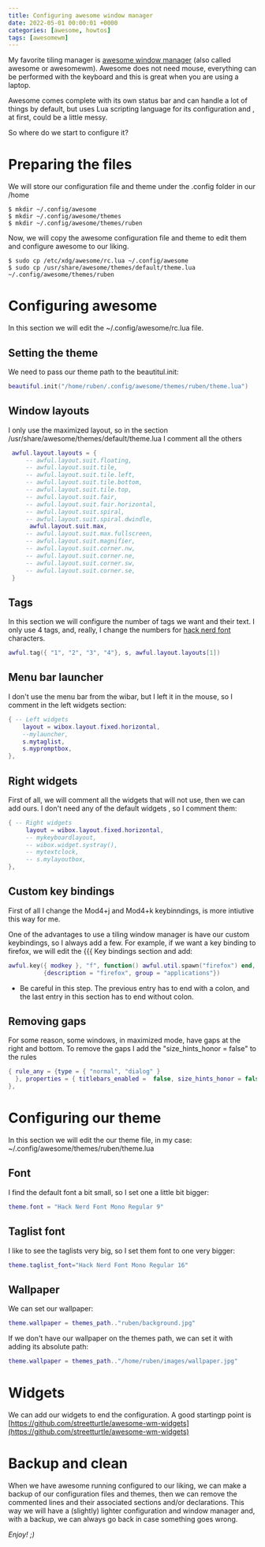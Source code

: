 ```yaml
---
title: Configuring awesome window manager
date: 2022-05-01 00:00:01 +0000
categories: [awesome, howtos]
tags: [awesomewm]
---
```


My favorite tiling manager is [awesome window manager](https://awesomewm.org/) (also called awesome or awesomewm). 
Awesome does not need mouse, everything can be performed with the keyboard and this is great when you are using a laptop.

Awesome comes complete with its own status bar and can handle a lot of things by default, but uses Lua scripting language for its configuration and , at first, could be a little messy.

So where do we start to configure it?

# Preparing the files
We will store our configuration file and theme under the .config folder in our /home

```shell
$ mkdir ~/.config/awesome    
$ mkdir ~/.config/awesome/themes
$ mkdir ~/.config/awesome/themes/ruben
```

Now, we will copy the awesome configuration file and theme to edit them and configure awesome to our liking.

```shell
$ sudo cp /etc/xdg/awesome/rc.lua ~/.config/awesome
$ sudo cp /usr/share/awesome/themes/default/theme.lua ~/.config/awesome/themes/ruben
```

# Configuring awesome

In this section we will edit the ~/.config/awesome/rc.lua file.

## Setting the theme
We need to pass our theme path to the beautitul.init:

```lua
beautiful.init("/home/ruben/.config/awesome/themes/ruben/theme.lua")
```

## Window layouts
I only use the maximized layout, so in the section /usr/share/awesome/themes/default/theme.lua I comment all the others


```lua
 awful.layout.layouts = {
     -- awful.layout.suit.floating,
     -- awful.layout.suit.tile,
     -- awful.layout.suit.tile.left,
     -- awful.layout.suit.tile.bottom,
     -- awful.layout.suit.tile.top,
     -- awful.layout.suit.fair,
     -- awful.layout.suit.fair.horizontal,
     -- awful.layout.suit.spiral,
     -- awful.layout.suit.spiral.dwindle,
      awful.layout.suit.max,
     -- awful.layout.suit.max.fullscreen,
     -- awful.layout.suit.magnifier,
     -- awful.layout.suit.corner.nw,
     -- awful.layout.suit.corner.ne,
     -- awful.layout.suit.corner.sw,
     -- awful.layout.suit.corner.se,
 }

```

## Tags

In this section we will configure the number of tags we want and their text.
I only use 4 tags, and, really, I change the numbers for [hack nerd font](https://github.com/ryanoasis/nerd-fonts/releases/download/v2.1.0/Hack.zip) characters.

```lua
awful.tag({ "1", "2", "3", "4"}, s, awful.layout.layouts[1])
```

## Menu bar launcher

I don't use the menu bar from the wibar, but I left it in the mouse, so I comment in the left widgets section:

```lua
{ -- Left widgets
    layout = wibox.layout.fixed.horizontal,
    --mylauncher,
    s.mytaglist,
    s.mypromptbox,
},
```

## Right widgets
First of all, we will comment all the widgets that will not use, then we can add ours.
I don't need any of the default widgets , so I comment them:

```lua
{ -- Right widgets
     layout = wibox.layout.fixed.horizontal,
     -- mykeyboardlayout,
     -- wibox.widget.systray(),
     -- mytextclock,
     -- s.mylayoutbox,
},

```

## Custom key bindings

First of all I change the Mod4+j and Mod4+k keybinndings, is more intiutive this way for me.

One of the advantages to use a tiling window manager is have our custom keybindings, so I always add a few. 
For example, if we want a key binding to firefox, we will edit the {{{ Key bindings section and add:

```lua
awful.key({ modkey }, "f", function() awful.util.spawn("firefox") end,
          {description = "firefox", group = "applications"})
```
* Be careful in this step. The previous entry has to end with a colon, and the last entry in this section has to end without colon.

## Removing gaps 
For some reason, some windows, in maximized mode, have gaps at the right and bottom. To remove the gaps I add the "size_hints_honor = false" to the rules

```lua
{ rule_any = {type = { "normal", "dialog" }
  }, properties = { titlebars_enabled =  false, size_hints_honor = false }
},     
```

# Configuring our theme

In this section we will edit the our theme file, in my case: ~/.config/awesome/themes/ruben/theme.lua

## Font

I find the default font a bit small, so I set one a little bit bigger:

```lua
theme.font = "Hack Nerd Font Mono Regular 9"
```

## Taglist font
I like to see the taglists very big, so I set them font to one very bigger:

```lua
theme.taglist_font="Hack Nerd Font Mono Regular 16"
```

## Wallpaper

We can set our wallpaper: 

```lua
theme.wallpaper = themes_path.."ruben/background.jpg"

```

If we don't have our wallpaper on the themes path, we can set it with adding its absolute path:

```lua
theme.wallpaper = themes_path.."/home/ruben/images/wallpaper.jpg"

```
# Widgets

We can add our widgets to end the configuration. A good startingp point is [https://github.com/streetturtle/awesome-wm-widgets](https://github.com/streetturtle/awesome-wm-widgets)

# Backup and clean

When we have awesome running configured to our liking, we can make a backup of our configuration files and themes, then we can remove the commented lines and their associated sections and/or declarations. This way we will have a (slightly) lighter configuration and window manager and, with a backup, we can always go back in case something goes wrong.

_Enjoy! ;)_
